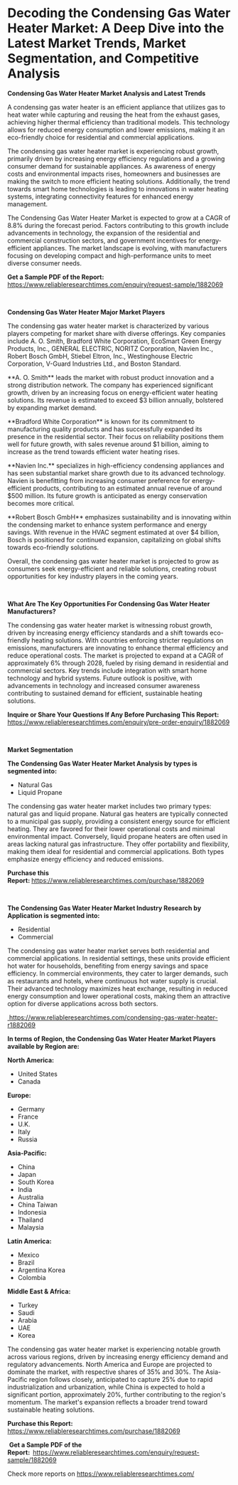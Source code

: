 <p><h1>Decoding the Condensing Gas Water Heater Market: A Deep Dive into the Latest Market Trends, Market Segmentation, and Competitive Analysis</h1></p><p><strong>Condensing Gas Water Heater Market Analysis and Latest Trends</strong></p>
<p><p>A condensing gas water heater is an efficient appliance that utilizes gas to heat water while capturing and reusing the heat from the exhaust gases, achieving higher thermal efficiency than traditional models. This technology allows for reduced energy consumption and lower emissions, making it an eco-friendly choice for residential and commercial applications.</p><p>The condensing gas water heater market is experiencing robust growth, primarily driven by increasing energy efficiency regulations and a growing consumer demand for sustainable appliances. As awareness of energy costs and environmental impacts rises, homeowners and businesses are making the switch to more efficient heating solutions. Additionally, the trend towards smart home technologies is leading to innovations in water heating systems, integrating connectivity features for enhanced energy management.</p><p>The Condensing Gas Water Heater Market is expected to grow at a CAGR of 8.8% during the forecast period. Factors contributing to this growth include advancements in technology, the expansion of the residential and commercial construction sectors, and government incentives for energy-efficient appliances. The market landscape is evolving, with manufacturers focusing on developing compact and high-performance units to meet diverse consumer needs.</p></p>
<p><strong>Get a Sample PDF of the Report:&nbsp;</strong> <a href="https://www.reliableresearchtimes.com/enquiry/request-sample/1882069?utm_campaign=3548&utm_medium=2&utm_source=Github&utm_content=ia&utm_term=05042025&utm_id=condensing-gas-water-heater">https://www.reliableresearchtimes.com/enquiry/request-sample/1882069</a></p>
<p>&nbsp;</p>
<p><strong>Condensing Gas Water Heater Major Market Players</strong></p>
<p><p>The condensing gas water heater market is characterized by various players competing for market share with diverse offerings. Key companies include A. O. Smith, Bradford White Corporation, EcoSmart Green Energy Products, Inc., GENERAL ELECTRIC, NORITZ Corporation, Navien Inc., Robert Bosch GmbH, Stiebel Eltron, Inc., Westinghouse Electric Corporation, V-Guard Industries Ltd., and Boston Standard.</p><p>**A. O. Smith** leads the market with robust product innovation and a strong distribution network. The company has experienced significant growth, driven by an increasing focus on energy-efficient water heating solutions. Its revenue is estimated to exceed $3 billion annually, bolstered by expanding market demand.</p><p>**Bradford White Corporation** is known for its commitment to manufacturing quality products and has successfully expanded its presence in the residential sector. Their focus on reliability positions them well for future growth, with sales revenue around $1 billion, aiming to increase as the trend towards efficient water heating rises.</p><p>**Navien Inc.** specializes in high-efficiency condensing appliances and has seen substantial market share growth due to its advanced technology. Navien is benefitting from increasing consumer preference for energy-efficient products, contributing to an estimated annual revenue of around $500 million. Its future growth is anticipated as energy conservation becomes more critical.</p><p>**Robert Bosch GmbH** emphasizes sustainability and is innovating within the condensing market to enhance system performance and energy savings. With revenue in the HVAC segment estimated at over $4 billion, Bosch is positioned for continued expansion, capitalizing on global shifts towards eco-friendly solutions.</p><p>Overall, the condensing gas water heater market is projected to grow as consumers seek energy-efficient and reliable solutions, creating robust opportunities for key industry players in the coming years.</p></p>
<p>&nbsp;</p>
<p><strong>What Are The Key Opportunities For Condensing Gas Water Heater Manufacturers?</strong></p>
<p><p>The condensing gas water heater market is witnessing robust growth, driven by increasing energy efficiency standards and a shift towards eco-friendly heating solutions. With countries enforcing stricter regulations on emissions, manufacturers are innovating to enhance thermal efficiency and reduce operational costs. The market is projected to expand at a CAGR of approximately 6% through 2028, fueled by rising demand in residential and commercial sectors. Key trends include integration with smart home technology and hybrid systems. Future outlook is positive, with advancements in technology and increased consumer awareness contributing to sustained demand for efficient, sustainable heating solutions.</p></p>
<p><strong>Inquire or Share Your Questions If Any Before Purchasing This Report:</strong> <a href="https://www.reliableresearchtimes.com/enquiry/pre-order-enquiry/1882069?utm_campaign=3548&utm_medium=2&utm_source=Github&utm_content=ia&utm_term=05042025&utm_id=condensing-gas-water-heater">https://www.reliableresearchtimes.com/enquiry/pre-order-enquiry/1882069</a></p>
<p>&nbsp;</p>
<p><strong>Market Segmentation</strong></p>
<p><strong>The Condensing Gas Water Heater Market Analysis by types is segmented into:</strong></p>
<p><ul><li>Natural Gas</li><li>Liquid Propane</li></ul></p>
<p><p>The condensing gas water heater market includes two primary types: natural gas and liquid propane. Natural gas heaters are typically connected to a municipal gas supply, providing a consistent energy source for efficient heating. They are favored for their lower operational costs and minimal environmental impact. Conversely, liquid propane heaters are often used in areas lacking natural gas infrastructure. They offer portability and flexibility, making them ideal for residential and commercial applications. Both types emphasize energy efficiency and reduced emissions.</p></p>
<p><strong>Purchase this Report:&nbsp;</strong><a href="https://www.reliableresearchtimes.com/purchase/1882069?utm_campaign=3548&utm_medium=2&utm_source=Github&utm_content=ia&utm_term=05042025&utm_id=condensing-gas-water-heater">https://www.reliableresearchtimes.com/purchase/1882069</a></p>
<p>&nbsp;</p>
<p><strong>The Condensing Gas Water Heater Market Industry Research by Application is segmented into:</strong></p>
<p><ul><li>Residential</li><li>Commercial</li></ul></p>
<p><p>The condensing gas water heater market serves both residential and commercial applications. In residential settings, these units provide efficient hot water for households, benefiting from energy savings and space efficiency. In commercial environments, they cater to larger demands, such as restaurants and hotels, where continuous hot water supply is crucial. Their advanced technology maximizes heat exchange, resulting in reduced energy consumption and lower operational costs, making them an attractive option for diverse applications across both sectors.</p></p>
<p><a href="https://www.reliableresearchtimes.com/condensing-gas-water-heater-r1882069?utm_campaign=3548&utm_medium=2&utm_source=Github&utm_content=ia&utm_term=05042025&utm_id=condensing-gas-water-heater">&nbsp;https://www.reliableresearchtimes.com/condensing-gas-water-heater-r1882069</a></p>
<p><strong>In terms of Region, the Condensing Gas Water Heater Market Players available by Region are:</strong></p>
<p>
    <p> <strong> North America: </strong>
        <ul>
            <li>United States</li>
            <li>Canada</li>
        </ul>
        </p> 
    <p> <strong> Europe: </strong>
        <ul>
            <li>Germany</li>
            <li>France</li>
            <li>U.K.</li>
            <li>Italy</li>
            <li>Russia</li>
        </ul>
        </p> 
    <p> <strong> Asia-Pacific: </strong>
        <ul>
            <li>China</li>
            <li>Japan</li>
            <li>South Korea</li>
            <li>India</li>
            <li>Australia</li>
            <li>China Taiwan</li>
            <li>Indonesia</li>
            <li>Thailand</li>
            <li>Malaysia</li>
        </ul>
        </p> 
    <p> <strong> Latin America: </strong>
        <ul>
            <li>Mexico</li>
            <li>Brazil</li>
            <li>Argentina Korea</li>
            <li>Colombia</li>
        </ul>
        </p> 
    <p> <strong> Middle East & Africa: </strong>
        <ul>
            <li>Turkey</li>
            <li>Saudi</li>
            <li>Arabia</li>
            <li>UAE</li>
            <li>Korea</li>
        </ul>
    </p>
    </p>
<p><p>The condensing gas water heater market is experiencing notable growth across various regions, driven by increasing energy efficiency demand and regulatory advancements. North America and Europe are projected to dominate the market, with respective shares of 35% and 30%. The Asia-Pacific region follows closely, anticipated to capture 25% due to rapid industrialization and urbanization, while China is expected to hold a significant portion, approximately 20%, further contributing to the region's momentum. The market's expansion reflects a broader trend toward sustainable heating solutions.</p></p>
<p><strong>Purchase this Report: </strong><a href="https://www.reliableresearchtimes.com/purchase/1882069?utm_campaign=3548&utm_medium=2&utm_source=Github&utm_content=ia&utm_term=05042025&utm_id=condensing-gas-water-heater">https://www.reliableresearchtimes.com/purchase/1882069</a></p>
<p>&nbsp;<strong>Get a Sample PDF of the Report:&nbsp;&nbsp;</strong><a href="https://www.reliableresearchtimes.com/enquiry/request-sample/1882069?utm_campaign=3548&utm_medium=2&utm_source=Github&utm_content=ia&utm_term=05042025&utm_id=condensing-gas-water-heater">https://www.reliableresearchtimes.com/enquiry/request-sample/1882069</a></p>
<p><strong></strong></p>
<p>Check more reports on <a href="https://www.reliableresearchtimes.com/?utm_campaign=3548&utm_medium=2&utm_source=Github&utm_content=ia&utm_term=05042025&utm_id=condensing-gas-water-heater">https://www.reliableresearchtimes.com/</a></p>